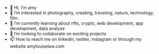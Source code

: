 - 👋 Hi, I’m amy
- 👀 I’m interested in photography, creating, traveling, nature, technology, film.
- 🌱 I’m currently learning about nfts, crypto, web development, app development, data analyse
- 💞️ I’m looking to collaborate on exciting projects
- 📫 How to reach me on linkedIn, twitter, instagram or through my website amylouiselaw.com

<!---
amy19law/amy19law is a ✨ special ✨ repository because its `README.md` (this file) appears on your GitHub profile.
You can click the Preview link to take a look at your changes.
--->

